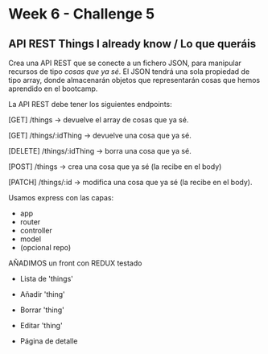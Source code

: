 # Week 6 - Challenge 5

## API REST Things I already know / Lo que queráis

Crea una API REST que se conecte a un fichero JSON, para manipular recursos de tipo _cosas que ya sé_. El JSON tendrá una sola propiedad de tipo array, donde almacenarán objetos que representarán cosas que hemos aprendido en el bootcamp.

La API REST debe tener los siguientes endpoints:

[GET] /things -> devuelve el array de cosas que ya sé.

[GET] /things/:idThing -> devuelve una cosa que ya sé.

[DELETE] /things/:idThing -> borra una cosa que ya sé.

[POST] /things -> crea una cosa que ya sé (la recibe en el body)

[PATCH] /things/:id -> modifica una cosa que ya sé (la recibe en el body).

Usamos express con las capas:

- app
- router
- controller
- model
- (opcional repo)

AÑADIMOS un front con REDUX testado

- Lista de 'things'
- Añadir 'thing'
- Borrar 'thing'
- Editar 'thing'

- Página de detalle
